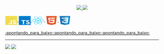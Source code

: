 <!---

## Hello

- 👋 I’m @Carvalho001(Erlan Carvalho)
- 👀 I’m interested in front-end and back-end technologies such as Javascript, Html, CSS, node.JS, TypeScript, mySQL, and much more. 
- 🌱 I’m currently learning React.JS.
- 💞️ I’m looking to collaborate on events, jobs from web development enviroment and everything relationed to technology and the ccomputer science world.
- 📫 How to reach me ... [My Linkedin profile](https://www.linkedin.com/in/erlan-carvalho-436519210/) --->

<!---
Carvalho001/Carvalho001 is a ✨ special ✨ repository because its `README.md` (this file) appears on your GitHub profile.
You can click the Preview link to take a look at your changes.
--->

  <div align="center">
  <a href="https://github.com/Carvalho001">
  <img height="180em" src="https://github-readme-stats.vercel.app/api?username=Carvalho001&show_icons=true&theme=dracula&include_all_commits=true&count_private=true"/>
  <img height="150em" src="https://github-readme-stats.vercel.app/api/top-langs/?username=Carvalho001&layout=compact&langs_count=7&theme=dark"/>
</div>
  <div style="display: inline_block"><br>
  <img align="center" alt="Jp-Js" height="30" width="40" src="https://raw.githubusercontent.com/devicons/devicon/master/icons/javascript/javascript-plain.svg">
  <img align="center" alt="Jp-Ts" height="30" width="40" src="https://raw.githubusercontent.com/devicons/devicon/master/icons/typescript/typescript-plain.svg">
  <img align="center" alt="Jp-React" height="30" width="40" src="https://raw.githubusercontent.com/devicons/devicon/master/icons/react/react-original.svg">
  <img align="center" alt="Jp-HTML" height="30" width="40" src="https://raw.githubusercontent.com/devicons/devicon/master/icons/html5/html5-original.svg">
  <img align="center" alt="Jp-CSS" height="30" width="40" src="https://raw.githubusercontent.com/devicons/devicon/master/icons/css3/css3-original.svg">
</div>
  <br>
  :apontando_para_baixo::apontando_para_baixo::apontando_para_baixo:
  <hr>
  <div>
  <a href = "erlangleidson@hotmail.com"><img src="https://img.shields.io/badge/-Gmail-%23333?style=for-the-badge&logo=gmail&logoColor=white" target="_blank"></a>
  <a href="https://www.linkedin.com/in/erlan-carvalho-436519210/" target="_blank"><img src="https://img.shields.io/badge/-LinkedIn-%230077B5?style=for-the-badge&logo=linkedin&logoColor=white" target="_blank"></a>
</div>
